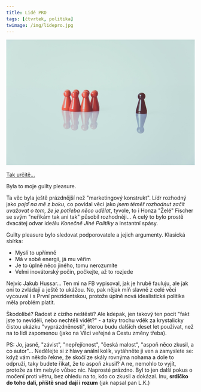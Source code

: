 ```yaml
---
title: Lidé PRO
tags: [čtvrtek, politika]
twimage: /img/lidepro.jpg
---
```


![cover](/img/lidepro.jpg)

[Tak určitě...](https://www.seznamzpravy.cz/clanek/minarovo-lide-pro-do-voleb-nepujde-hnuti-nepodporil-dostatek-lidi-148209)

Byla to moje guilty pleasure. 

Ta věc byla ještě prázdnější než "marketingový konstrukt". Lídr rozhodný jako _pojď na mě z boku_, co povídal věci jako _jsem téměř rozhodnut začít uvažovat o tom, že je potřeba něco udělat_, tyvole, to i Honza "Želé" Fischer se svým "neříkám tak ani tak" působil rozhodněji... A celý to bylo prostě dvacátej odvar ideálu _Konečně Jiné Politiky_ a instantní spásy.

Guilty pleasure bylo sledovat podporovatele a jejich argumenty. Klasická sbírka:

- Myslí to upřímně
- Má v sobě energii, já mu věřím
- Je to úplně něco jiného, tomu nerozumíte
- Velmi inovátorský počin, počkejte, až to rozjede

Nejvíc Jakub Hussar... Ten mi na FB vypisoval, jak je hrubě fauluju, ale jak oni to zvládají a ještě to ukážou. No, pak nějak míň slavně z celé věci vycouval i s První prezidentskou, protože úplně nová idealistická politika měla problém platit.

Škodolibé? Radost z cizího neštěstí? Ale kdepak, jen takový ten pocit "fakt jste to neviděli, nebo nechtěli vidět?" - a taky trochu vděk za krystalicky čistou ukázku "vyprázdněnosti", kterou budu dalších deset let používat, než na to lidi zapomenou (jako na Věci veřejné a Cestu změny třeba).

PS: Jo, jasně, "závist", "nepřejícnost", "česká malost", "aspoň něco zkusil, a co autor"... Nedělejte si z hlavy anální kolík, vytáhněte ji ven a zamyslete se: když vám někdo řekne, že skočí ze skály rovnýma nohama a dole to odpruží, taky budete říkat, že to aspoň zkusil? A ne, nemohlo to vyjít, protože za tím nebylo vůbec nic. Naprosté prázdno. Byl to jen další pokus o močení proti větru, bez ohledu na to, kdo co zkusil a dokázal. Inu, **srdíčko do toho dali, příště snad dají i rozum** (jak napsal pan L.K.)